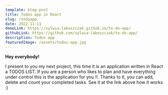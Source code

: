 ```yaml
---
template: blog-post
title: Todos app in React
slug: /todoapp
date: 2022-11-11
demoLink: https://sylwia-laboszczak.github.io/to-do-app/
githubLink: https://github.com/sylwia-laboszczak/to-do-app/
description: Todos app
featuredImage: /assets/todos-app.jpg
---
```




<strong> Hey everybody!</strong>

I present to you my next project, this time it is an application written in React a TODOS LIST.
If you are a person who likes to plan and have everything under control  this is the application for you !!.
Thanks to it, you can add, delete and count your completed tasks.
See it at the link above how it works :)

